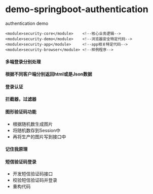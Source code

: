 # demo-springboot-authentication
authentication demo

```
<module>security-core</module>    <!--核心业务逻辑-->
<module>security-demo</module>    <!--浏览器安全特定代码-->
<module>security-app</module>     <!--app相关特定代码-->
<module>security-browser</module> <!--样例程序-->
```

#### 多端登录分别处理

#### 根据不同客户端分别返回html或是Json数据

#### 登录认证

#### 拦截器，过滤器

#### 图形验证码功能

- 根据随机数生成图片
- 将随机数存到Session中
- 再将生产的图片写到接口中


#### 记住我原理


#### 短信验证码登录

- 开发短信验证码接口
- 校验短信验证码并登录
- 重构代码


